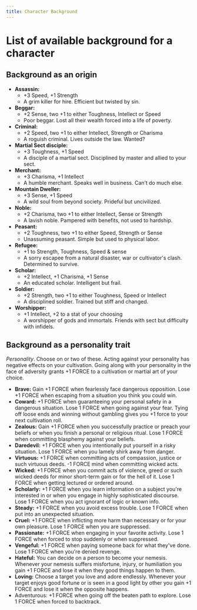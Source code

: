 ```yaml
---
title: Character Background
---
```


# List of available background for a character

## Background as an origin

- **Assassin:**
  - +3 Speed, +1 Strength
  - A grim killer for hire. Efficient but twisted by sin.
- **Beggar:**
  - +2 Sense, two +1 to either Toughness, Intellect or Speed
  - Poor beggar. Lost all their wealth forced into a life of poverty.
- **Criminal:**
  - +2 Speed, two +1 to either Intellect, Strength or Charisma
  - A roguish criminal. Lives outside the law. Wanted?
- **Martial Sect disciple:**
  - +3 Toughness, +1 Speed
  - A disciple of a martial sect. Disciplined by master and allied to your sect.
- **Merchant:**
  - +3 Charisma, +1 Intellect
  - A humble merchant. Speaks well in business. Can’t do much else.
- **Mountain Dweller:**
  - +3 Sense, +1 Speed
  - A wild soul from beyond society. Prideful but uncivilized.
- **Noble:**
  - +2 Charisma, two +1 to either Intellect, Sense or Strength
  - A lavish noble. Pampered with benefits, not used to hardship.
- **Peasant:**
  - +2 Toughness, two +1 to either Speed, Strength or Sense
  - Unassuming peasant. Simple but used to physical labor.
- **Refugee:**
  - +1 to Strength, Toughness, Speed & sense
  - A sorry escapee from a natural disaster, war or cultivator's clash. Determined to survive.
- **Scholar:**
  - +2 Intellect, +1 Charisma, +1 Sense
  - An educated scholar. Intelligent but frail.
- **Soldier:**
  - +2 Strength, two +1 to either Toughness, Speed or Intellect
  - A disciplined soldier. Trained but stiff and changed.
- **Worshipper:**
  - +1 Intellect, +2 to a stat of your choosing
  - A worshipper of gods and immortals. Friends with sect but difficulty with infidels.

## Background as a personality trait

_Personality_. Choose on or two of these. Acting against your personality has negative effects on your
cultivation. Going along with your personality in the face of adversity grants +1 FORCE to a cultivation
or martial art of your choice.

- **Brave:** Gain +1 FORCE when fearlessly face dangerous opposition. Lose +1 FORCE when escaping from a situation you think
you could win.
- **Coward:** +1 FORCE when guaranteeing your personal safety in a dangerous situation. Lose 1 FORCE when going against your 
fear. Tying off loose ends and winning without gambling gives you +1 force to your next cultivation roll.
- **Zealous:** Gain +1 FORCE when you successfully practice or preach your beliefs or when you finish a personal or religious
ritual. Lose 1 FORCE when committing blasphemy against your beliefs.
- **Daredevil:** +1 FORCE when you intentionally put yourself in a risky situation. Lose 1 FORCE when you lamely shirk away 
from danger.
- **Virtuous:** +1 FORCE when committing acts of compassion, justice or such virtuous deeds. -1 FORCE mind when committing 
wicked acts.
- **Wicked:** +1 FORCE when you commit acts of violence, greed or such wicked deeds for minor short-term gain or for the hell
of it. Lose 1 FORCE when getting lectured or ordered around.
- **Scholarly:** +1 FORCE when you learn information on a subject you're interested in or when you engage in highly sophisticated
discourse. Lose 1 FORCE when you act ignorant of logic or known info.
- **Steady:** +1 FORCE when you avoid excess trouble. Lose 1 FORCE when put into an unexpected situation.
- **Cruel:** +1 FORCE when inflicting more harm than necessary or for your own pleasure. Lose 1 FORCE when you are suppressed.
- **Passionate:** +1 FORCE when engaging in your favorite activity. Lose 1 FORCE when forced to stop suddenly or when suppressed.
- **Vengeful:** +1 FORCE when paying someone back for what they've done. Lose 1 FORCE when you're denied revenge.
- **Hateful:** You can decide on a person to become your nemesis. Whenever your nemesis suffers misfortune, injury, or humiliation
you gain +1 FORCE and lose it when they good things happen to them.
- **Loving:** Choose a target you love and adore endlessly. Whenever your target enjoys good fortune or is seen in a good light
by other you gain +1 FORCE and lose it when the opposite happens.
- Adventurous: +1 FORCE when going off the beaten path to explore. Lose 1 FORCE when forced to backtrack.

